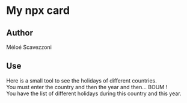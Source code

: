# My npx card

## Author 
Méloé Scavezzoni

## Use
Here is a small tool to see the holidays of different countries.    
You must enter the country and then the year and then... BOUM !    
You have the list of different holidays during this country and this year.
